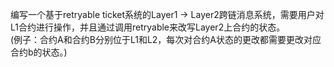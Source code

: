 编写一个基于retryable ticket系统的Layer1 -> Layer2跨链消息系统，需要用户对L1合约进行操作，并且通过调用retryable来改写Layer2上合约的状态。
 <br> 
(例子：合约A和合约B分别位于L1和L2，每次对合约A状态的更改都需要更改对应合约b的状态。)
